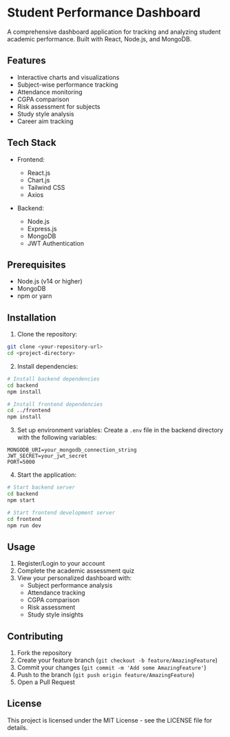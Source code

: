 # Student Performance Dashboard

A comprehensive dashboard application for tracking and analyzing student academic performance. Built with React, Node.js, and MongoDB.

## Features

- Interactive charts and visualizations
- Subject-wise performance tracking
- Attendance monitoring
- CGPA comparison
- Risk assessment for subjects
- Study style analysis
- Career aim tracking

## Tech Stack

- Frontend:
  - React.js
  - Chart.js
  - Tailwind CSS
  - Axios

- Backend:
  - Node.js
  - Express.js
  - MongoDB
  - JWT Authentication

## Prerequisites

- Node.js (v14 or higher)
- MongoDB
- npm or yarn

## Installation

1. Clone the repository:
```bash
git clone <your-repository-url>
cd <project-directory>
```

2. Install dependencies:
```bash
# Install backend dependencies
cd backend
npm install

# Install frontend dependencies
cd ../frontend
npm install
```

3. Set up environment variables:
Create a `.env` file in the backend directory with the following variables:
```
MONGODB_URI=your_mongodb_connection_string
JWT_SECRET=your_jwt_secret
PORT=5000
```

4. Start the application:
```bash
# Start backend server
cd backend
npm start

# Start frontend development server
cd frontend
npm run dev
```

## Usage

1. Register/Login to your account
2. Complete the academic assessment quiz
3. View your personalized dashboard with:
   - Subject performance analysis
   - Attendance tracking
   - CGPA comparison
   - Risk assessment
   - Study style insights

## Contributing

1. Fork the repository
2. Create your feature branch (`git checkout -b feature/AmazingFeature`)
3. Commit your changes (`git commit -m 'Add some AmazingFeature'`)
4. Push to the branch (`git push origin feature/AmazingFeature`)
5. Open a Pull Request

## License

This project is licensed under the MIT License - see the LICENSE file for details. 